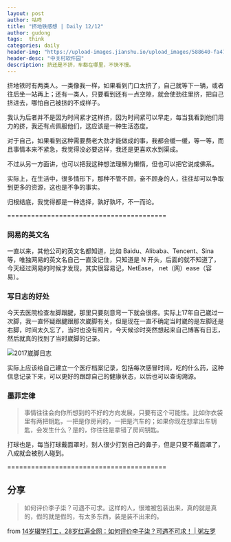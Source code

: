 ```yaml
---
layout: post
author: 咕咚
title: "挤地铁感想 | Daily 12/12"
author: gudong
tags:  think 
categories: daily
header-img: "https://upload-images.jianshu.io/upload_images/588640-fa470492a5d00956.jpg?imageMogr2/auto-orient/strip%7CimageView2/2/w/1240"
header-desc: "中关村软件园"
description: 挤还是不挤，车都在哪里，不快不慢。
---
```



挤地铁时有两类人。一类像我一样，如果看到门口太挤了，自己就等下一辆，或者往后坐一站再上；还有一类人，只要看到还有一点空隙，就会使劲往里挤，把自己挤进去，哪怕自己被挤的不成样子。

我认为后者并不是因为时间紧才这样挤，因为时间紧可以早走，每当我看到他们用力的挤，我还有点佩服他们，这应该是一种生活态度。

对于自己，如果看到这种需要费老大劲才能做成的事，我都会缓一缓，等一等，而且事情本来不紧急，我觉得没必要这样，我还是更喜欢水到渠成。

不过从另一方面讲，也可以把我这种想法理解为懒惰，但也可以把它说成佛系。

实际上，在生活中，很多情形下，那种不管不顾，奋不顾身的人，往往却可以争取到更多的资源，这也是不争的事实。

归根结底，我觉得都是一种选择，孰好孰坏，不一而论。

========================================

### 网易的英文名

一直以来，其他公司的英文名都知道，比如 Baidu、Alibaba、Tencent、Sina 等，唯独网易的英文名自己一直没记住，只知道是 N 开头，后面的就不知道了，今天经过网易的时候才发现，其实很容易记，NetEase， net（网）ease（容易）。

### 写日志的好处

今天去医院检查左脚跟腱，那里只要刻意弯一下就会很疼。实际上17年自己崴过一次脚，我一直怀疑跟腱跟那次崴脚有关，但是现在一直不确定当时崴的是左脚还是右脚，时间太久忘了，当时也没有照片，今天候诊时突然想起来自己博客有日志，然后就真的找到了当时崴脚的记录。

![2017崴脚日志](https://upload-images.jianshu.io/upload_images/588640-2c5fd7e4b65a865b.jpg?imageMogr2/auto-orient/strip%7CimageView2/2/w/1240)


实际上应该给自己建立一个医疗档案记录，包括每次感冒时间，吃的什么药，这种信息记录下来，可以更好的跟踪自己的健康状态，以后也可以查询溯源。

### 墨菲定律

> 事情往往会向你所想到的不好的方向发展，只要有这个可能性。比如你衣袋里有两把钥匙，一把是你房间的，一把是汽车的；如果你现在想拿出车钥匙，会发生什么？是的，你往往是拿错了房间钥匙。

打球也是，每当打球戴面罩时，别人很少打到自己的鼻子，但是只要不戴面罩了，八成就会被别人碰到。

========================================

## 分享

> 如何评价李子柒？可遇不可求。这样的人，很难被包装出来，真的就是真的，假的就是假的，有太多东西，装是装不出来的。

from [14岁辍学打工，28岁红遍全网：如何评价李子柒？可遇不可求！ | 粥左罗](https://mp.weixin.qq.com/s/hNqHUwizlkqBrqovm6xCzA)